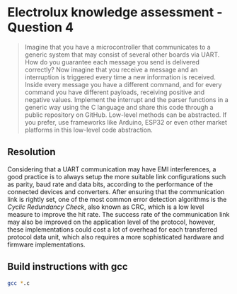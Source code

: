 # Electrolux knowledge assessment - Question 4

> Imagine that you have a microcontroller that communicates to a generic system that may consist of several other boards via UART. How do you guarantee each message you send is delivered correctly? Now imagine that you receive a message and an interruption is triggered every time a new information is received. Inside every message you have a different command, and for every command you have different payloads, receiving positive and negative values. Implement the interrupt and the parser functions in a generic way using the C language and share this code through a public repository on GitHub. Low-level methods can be abstracted. If you prefer, use frameworks like Arduino, ESP32 or even other market platforms in this low-level code abstraction.

## Resolution

Considering that a UART communication may have EMI interferences, a good practice is to always setup the more suitable link configurations such as parity, baud rate and data bits, according to the performance of the connected devices and converters. After ensuring that the communication link is rightly set, one of the most common error detection algorithms is the _Cyclic Redundancy Check_, also known as CRC, which is a low level measure to improve the hit rate. The success rate of the communication link may also be improved on the application level of the protocol, however, these implementations could cost a lot of overhead for each transferred protocol data unit, which also requires a more sophisticated hardware and firmware implementations.

## Build instructions with gcc

```bash
gcc *.c
```
